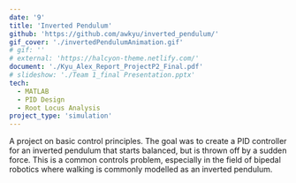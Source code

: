 ```yaml
---
date: '9'
title: 'Inverted Pendulum'
github: 'https://github.com/awkyu/inverted_pendulum/'
gif_cover: './invertedPendulumAnimation.gif'
# gif: ''
# external: 'https://halcyon-theme.netlify.com/'
document: './Kyu_Alex_Report_ProjectP2_Final.pdf'
# slideshow: './Team 1_final Presentation.pptx'
tech:
  - MATLAB
  - PID Design
  - Root Locus Analysis
project_type: 'simulation'
---
```


A project on basic control principles. The goal was to create a PID controller for an inverted pendulum that starts balanced, but is thrown off by a sudden force. This is a common controls problem, especially in the field of bipedal robotics where walking is commonly modelled as an inverted pendulum.
